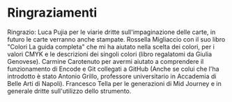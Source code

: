 # Ringraziamenti

Ringrazio: Luca Pujia per le viarie dritte sull'impaginazione delle carte, in futuro le carte verranno anche stampate. Rossella Migliaccio con il suo libro "Colori La guida completa" che mi ha aiutato nella scelta dei colori, per i valori CMYK e le descrizioni dei singoli colori (libro regalatomi da Giulia Genovese). Carmine Carotenuto per avermi aiutato a comprendere il funzionamento di Encode e Git collegati a GitHub (Anche se colui che l'ha introdotto è stato Antonio Grillo, professore universitario in Accademia di Belle Arti di Napoli). Francesco Tella per le generazioni di Mid Journey e in generale dritte sull'utilizzo dello strumento.